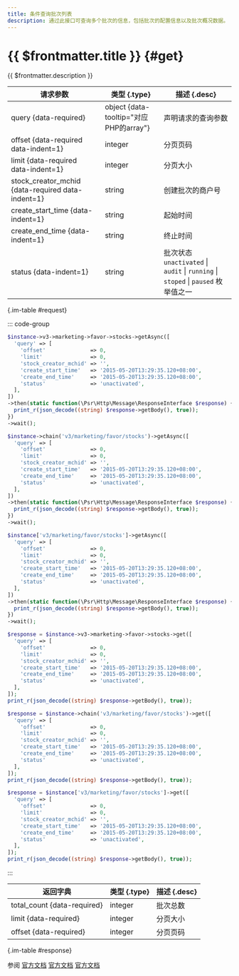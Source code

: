 ```yaml
---
title: 条件查询批次列表
description: 通过此接口可查询多个批次的信息，包括批次的配置信息以及批次概况数据。
---
```


# {{ $frontmatter.title }} {#get}

{{ $frontmatter.description }}

| 请求参数 | 类型 {.type} | 描述 {.desc}
| --- | --- | ---
| query {data-required} | object {data-tooltip="对应PHP的array"} | 声明请求的查询参数
| offset {data-required data-indent=1} | integer | 分页页码
| limit {data-required data-indent=1} | integer | 分页大小
| stock_creator_mchid {data-required data-indent=1} | string | 创建批次的商户号
| create_start_time {data-indent=1} | string | 起始时间
| create_end_time {data-indent=1} | string | 终止时间
| status {data-indent=1} | string | 批次状态<br/>`unactivated` \| `audit` \| `running` \| `stoped` \| `paused` 枚举值之一

{.im-table #request}

::: code-group

```php [异步纯链式]
$instance->v3->marketing->favor->stocks->getAsync([
  'query' => [
    'offset'              => 0,
    'limit'               => 0,
    'stock_creator_mchid' => '',
    'create_start_time'   => '2015-05-20T13:29:35.120+08:00',
    'create_end_time'     => '2015-05-20T13:29:35.120+08:00',
    'status'              => 'unactivated',
  ],
])
->then(static function(\Psr\Http\Message\ResponseInterface $response) {
  print_r(json_decode((string) $response->getBody(), true));
})
->wait();
```

```php [异步声明式]
$instance->chain('v3/marketing/favor/stocks')->getAsync([
  'query' => [
    'offset'              => 0,
    'limit'               => 0,
    'stock_creator_mchid' => '',
    'create_start_time'   => '2015-05-20T13:29:35.120+08:00',
    'create_end_time'     => '2015-05-20T13:29:35.120+08:00',
    'status'              => 'unactivated',
  ],
])
->then(static function(\Psr\Http\Message\ResponseInterface $response) {
  print_r(json_decode((string) $response->getBody(), true));
})
->wait();
```

```php [异步属性式]
$instance['v3/marketing/favor/stocks']->getAsync([
  'query' => [
    'offset'              => 0,
    'limit'               => 0,
    'stock_creator_mchid' => '',
    'create_start_time'   => '2015-05-20T13:29:35.120+08:00',
    'create_end_time'     => '2015-05-20T13:29:35.120+08:00',
    'status'              => 'unactivated',
  ],
])
->then(static function(\Psr\Http\Message\ResponseInterface $response) {
  print_r(json_decode((string) $response->getBody(), true));
})
->wait();
```

```php [同步纯链式]
$response = $instance->v3->marketing->favor->stocks->get([
  'query' => [
    'offset'              => 0,
    'limit'               => 0,
    'stock_creator_mchid' => '',
    'create_start_time'   => '2015-05-20T13:29:35.120+08:00',
    'create_end_time'     => '2015-05-20T13:29:35.120+08:00',
    'status'              => 'unactivated',
  ],
]);
print_r(json_decode((string) $response->getBody(), true));
```

```php [同步声明式]
$response = $instance->chain('v3/marketing/favor/stocks')->get([
  'query' => [
    'offset'              => 0,
    'limit'               => 0,
    'stock_creator_mchid' => '',
    'create_start_time'   => '2015-05-20T13:29:35.120+08:00',
    'create_end_time'     => '2015-05-20T13:29:35.120+08:00',
    'status'              => 'unactivated',
  ],
]);
print_r(json_decode((string) $response->getBody(), true));
```

```php [同步属性式]
$response = $instance['v3/marketing/favor/stocks']->get([
  'query' => [
    'offset'              => 0,
    'limit'               => 0,
    'stock_creator_mchid' => '',
    'create_start_time'   => '2015-05-20T13:29:35.120+08:00',
    'create_end_time'     => '2015-05-20T13:29:35.120+08:00',
    'status'              => 'unactivated',
  ],
]);
print_r(json_decode((string) $response->getBody(), true));
```

:::

| 返回字典 | 类型 {.type} | 描述 {.desc}
| --- | --- | ---
| total_count {data-required} | integer | 批次总数
| limit {data-required} | integer | 分页大小
| offset {data-required} | integer | 分页页码

{.im-table #response}

参阅 [官方文档](https://pay.weixin.qq.com/docs/merchant/apis/cash-coupons/stock/list-stocks.html) [官方文档](https://pay.weixin.qq.com/docs/partner/apis/cash-coupons/stock/list-stocks.html) [官方文档](https://pay.weixin.qq.com/wiki/doc/apiv3/wxpay/marketing/convention/chapter3_4.shtml)
